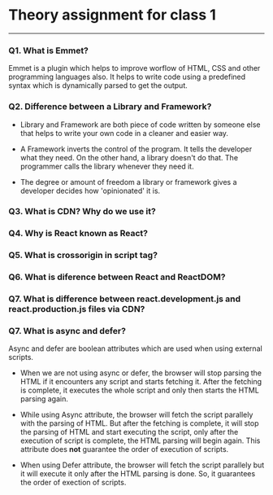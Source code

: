 # Theory assignment for class 1

---

### Q1. What is Emmet?

Emmet is a plugin which helps to improve worflow of HTML, CSS and other programming languages also.
It helps to write code using a predefined syntax which is dynamically parsed to get the output.

### Q2. Difference between a Library and Framework?

- Library and Framework are both piece of code written by someone else that helps to write your own code in a cleaner and easier way.

- A Framework inverts the control of the program. It tells the developer what they need. On the other hand, a library doesn't do that. The programmer calls the library whenever they need it.

- The degree or amount of freedom a library or framework gives a developer decides how 'opinionated' it is.

### Q3. What is CDN? Why do we use it?

### Q4. Why is React known as React?

### Q5. What is crossorigin in script tag?

### Q6. What is diference between React and ReactDOM?

### Q7. What is difference between react.development.js and react.production.js files via CDN?

### Q7. What is async and defer?

Async and defer are boolean attributes which are used when using external scripts.

- When we are not using async or defer, the browser will stop parsing the HTML if it encounters any script and starts fetching it. After the fetching is complete, it executes the whole script and only then starts the HTML parsing again.

- While using Async attribute, the browser will fetch the script parallely with the parsing of HTML. But after the fetching is complete, it will stop the parsing of HTML and start executing the script, only after the execution of script is complete, the HTML parsing will begin again. This attribute does **not** guarantee the order of execution of scripts.

- When using Defer attribute, the browser will fetch the script parallely but it will execute it only after the HTML parsing is done. So, it guarantees the order of exection of scripts.

